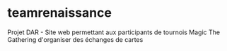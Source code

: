 # teamrenaissance
Projet DAR - Site web permettant aux participants de tournois Magic The Gathering d'organiser des échanges de cartes
